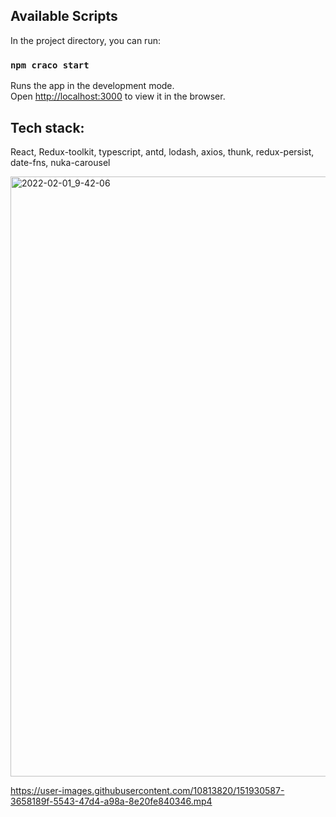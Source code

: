 
## Available Scripts

In the project directory, you can run:

### `npm craco start`

Runs the app in the development mode.<br />
Open [http://localhost:3000](http://localhost:3000) to view it in the browser.

## Tech stack: 
React, Redux-toolkit, typescript, antd, lodash, axios, thunk, redux-persist, date-fns, nuka-carousel

<img width="960" alt="2022-02-01_9-42-06" src="https://user-images.githubusercontent.com/10813820/151930573-e8558caa-a6ff-46d8-a7ec-0da58b685a54.png">

https://user-images.githubusercontent.com/10813820/151930587-3658189f-5543-47d4-a98a-8e20fe840346.mp4

